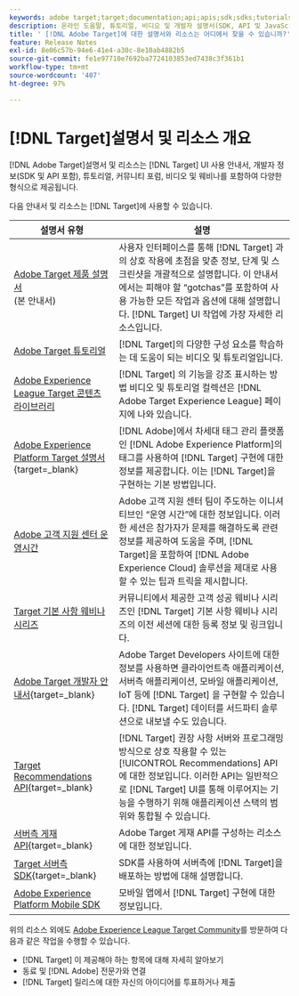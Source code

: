 ```yaml
---
keywords: adobe target;target;documentation;api;apis;sdk;sdks;tutorials;doc;documentation
description: 온라인 도움말, 튜토리얼, 비디오 및 개발자 설명서(SDK, API 및 JavaScript 라이브러리)를 포함한 Adobe  [!DNL Adobe Target] 설명서 및 리소스에 액세스합니다.
title: ' [!DNL Adobe Target]에 대한 설명서와 리소스는 어디에서 찾을 수 있습니까?'
feature: Release Notes
exl-id: 8e06c57b-94e6-41e4-a30c-8e10ab4882b5
source-git-commit: fe1e97710e7692ba7724103853ed7438c3f361b1
workflow-type: tm+mt
source-wordcount: '407'
ht-degree: 97%

---
```


# [!DNL Target]설명서 및 리소스 개요

[!DNL Adobe Target]설명서 및 리소스는 [!DNL Target] UI 사용 안내서, 개발자 정보(SDK 및 API 포함), 튜토리얼, 커뮤니티 포럼, 비디오 및 웨비나를 포함하여 다양한 형식으로 제공됩니다.

다음 안내서 및 리소스는 [!DNL Target]에 사용할 수 있습니다.

| 설명서 유형 | 설명 |
| --- | --- |
| [Adobe Target 제품 설명서](/help/main/target-home.md)<br>(본 안내서) | 사용자 인터페이스를 통해 [!DNL Target] 과의 상호 작용에 초점을 맞춘 정보, 단계 및 스크린샷을 개괄적으로 설명합니다. 이 안내서에서는 피해야 할 “gotchas”를 포함하여 사용 가능한 모든 작업과 옵션에 대해 설명합니다. [!DNL Target] UI 작업에 가장 자세한 리소스입니다. |
| [Adobe Target 튜토리얼](https://experienceleague.adobe.com/docs/target-learn/tutorials/overview.html?lang=ko-KR) | [!DNL Target]의 다양한 구성 요소를 학습하는 데 도움이 되는 비디오 및 튜토리얼입니다. |
| [Adobe Experience League Target 콘텐츠 라이브러리](https://guided.adobe.com/#recommended/solutions/target) | [!DNL Target] 의 기능을 강조 표시하는 방법 비디오 및 튜토리얼 컬렉션은 [!DNL Adobe Target Experience League] 페이지에 나와 있습니다. |
| [Adobe Experience Platform Target 설명서](https://experienceleague.adobe.com/docs/target-dev/developer/client-side/at-js-implementation/deploy-at-js/implement-target-using-adobe-launch.html?lang=ko){target=_blank} | [!DNL Adobe]에서 차세대 태그 관리 플랫폼인 [!DNL Adobe Experience Platform]의 태그를 사용하여 [!DNL Target] 구현에 대한 정보를 제공합니다. 이는 [!DNL Target]을 구현하는 기본 방법입니다. |
| [Adobe 고객 지원 센터 운영시간](/help/main/cmp-resources-and-contact-information.md#concept_58EA30379D3B48C4848BA2A8C464A5B7) | Adobe 고객 지원 센터 팀이 주도하는 이니셔티브인 “운영 시간”에 대한 정보입니다. 이러한 세션은 참가자가 문제를 해결하도록 관련 정보를 제공하여 도움을 주며, [!DNL Target]을 포함하여 [!DNL Adobe Experience Cloud] 솔루션을 제대로 사용할 수 있는 팁과 트릭을 제시합니다. |
| [Target 기본 사항 웨비나 시리즈](https://landing.adobe.com/acs/2018/na/adobe-target/registration.html) | 커뮤니티에서 제공한 고객 성공 웨비나 시리즈인 [!DNL Target] 기본 사항 웨비나 시리즈의 이전 세션에 대한 등록 정보 및 링크입니다. |
| [Adobe Target 개발자 안내서](https://experienceleague.adobe.com/docs/target-dev/developer/overview.html?lang=ko){target=_blank} | Adobe Target Developers 사이트에 대한 정보를 사용하면 클라이언트측 애플리케이션, 서버측 애플리케이션, 모바일 애플리케이션, IoT 등에 [!DNL Target] 을 구현할 수 있습니다. [!DNL Target] 데이터를 서드파티 솔루션으로 내보낼 수도 있습니다. |
| [Target Recommendations API](https://experienceleague.adobe.com/docs/target-dev/developer/api/recommendations-api/overview.html?lang=ko){target=_blank} | [!DNL Target] 권장 사항 서버와 프로그래밍 방식으로 상호 작용할 수 있는 [!UICONTROL Recommendations] API에 대한 정보입니다. 이러한 API는 일반적으로 [!DNL Target] UI를 통해 이루어지는 기능을 수행하기 위해 애플리케이션 스택의 범위와 통합될 수 있습니다. |
| [서버측 게재 API](https://experienceleague.adobe.com/docs/target-dev/developer/server-side/server-side-overview.html?lang=ko){target=_blank} | Adobe Target 게재 API를 구성하는 리소스에 대한 정보입니다. |
| [Target 서버측 SDK](https://experienceleague.adobe.com/docs/target-dev/developer/server-side/getting-started.html?lang=ko){target=_blank} | SDK를 사용하여 서버측에 [!DNL Target]을 배포하는 방법에 대해 설명합니다. |
| [Adobe Experience Platform Mobile SDK](https://experienceleague.adobe.com/docs/mobile.html?lang=ko) | 모바일 앱에서 [!DNL Target] 구현에 대한 정보입니다. |

위의 리소스 외에도 [Adobe Experience League Target Community](https://experienceleaguecommunities.adobe.com/t5/adobe-target/ct-p/adobe-target-community?profile.language=ko)를 방문하여 다음과 같은 작업을 수행할 수 있습니다.

* [!DNL Target] 이 제공해야 하는 항목에 대해 자세히 알아보기
* 동료 및 [!DNL Adobe] 전문가와 연결
* [!DNL Target] 릴리스에 대한 자신의 아이디어를 투표하거나 제출